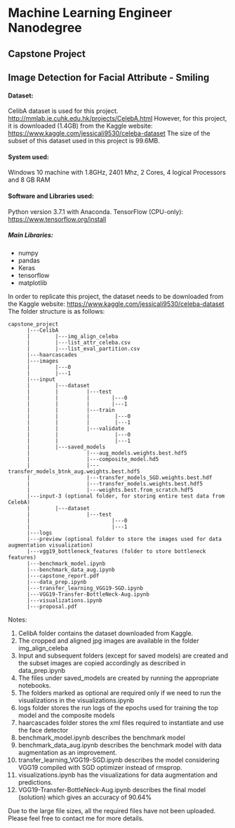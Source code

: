 # Machine Learning Engineer Nanodegree
## Capstone Project 
## Image Detection for Facial Attribute - Smiling


#### Dataset: 
CelibA dataset is used for this project. 
http://mmlab.ie.cuhk.edu.hk/projects/CelebA.html
However, for this project, it is downloaded (1.4GB) from the Kaggle website:
https://www.kaggle.com/jessicali9530/celeba-dataset
The size of the subset of this dataset used in this project is 99.6MB.


#### System used:
Windows 10 machine with 1.8GHz, 2401 Mhz, 2 Cores, 4 logical Processors
and  8 GB RAM


#### Software and Libraries used:
Python version 3.7.1 with Anaconda.
TensorFlow (CPU-only): https://www.tensorflow.org/install
##### Main Libraries:
- numpy
- pandas
- Keras
- tensorflow
- matplotlib



In order to replicate this project, the dataset needs to be downloaded from the Kaggle website: https://www.kaggle.com/jessicali9530/celeba-dataset
The folder structure is as follows:
```
capstone_project
      |---CelibA
      |        |---img_align_celeba
      |        |---list_attr_celeba.csv
      |        |---list_eval_partition.csv
      |---haarcascades
      |---images
      |        |---0
      |        |---1
      |---input
      |        |---dataset
      |        |         |---test
      |        |         |       |---0
      |        |         |       |---1
      |        |         |---train
      |        |         |        |---0
      |        |         |        |---1
      |        |         |---validate
      |        |                  |---0
      |        |                  |---1
      |        |---saved_models
      |                  |---aug_models.weights.best.hdf5
      |                  |---composite_model.hd5
      |                  |---transfer_models_btnk_aug.weights.best.hdf5
      |                  |---transfer_models_SGD.weights.best.hdf
      |                  |---transfer_models.weights.best.hdf5
      |                  |---weights.best.from_scratch.hdf5
      |---input-3 (optional folder, for storing entire test data from CelebA)
      |        |---dataset
      |                  |---test
      |                          |---0
      |                          |---1
      |---logs
      |---preview (optional folder to store the images used for data augmentation visualization)
      |---vgg19_bottleneck_features (folder to store bottleneck features)      
      |---benchmark_model.ipynb
      |---benchmark_data_aug.ipynb
      |---capstone_report.pdf
      |---data_prep.ipynb
      |---transfer_learning_VGG19-SGD.ipynb
      |---VGG19-Transfer-BottleNeck-Aug.ipynb
      |---visualizations.ipynb
      |---proposal.pdf
```
Notes:
1. CelibA folder contains the dataset downloaded from Kaggle.
2. The cropped and aligned jpg images are available in the folder img_align_celeba
3. Input and subsequent folders (except for saved models) are created and the subset images are copied accordingly as described in data_prep.ipynb
4. The files under saved_models are created by running the appropriate notebooks.
5. The folders marked as optional are required only if we need to run the visualizations in the visualizations.ipynb 
6. logs folder stores the run logs of the epochs used for training the top model and the composite models
7. haarcascades folder stores the xml files required to instantiate and use the face detector
8. benchmark_model.ipynb describes the benchmark model
9. benchmark_data_aug.ipynb describes the benchmark model with data augmentation as an improvement.
10. transfer_learning_VGG19-SGD.ipynb describes the model considering VGG19 compiled with SGD optimizer instead of rmsprop.
11. visualizations.ipynb has the visualizations for data augmentation and predictions.
12. VGG19-Transfer-BottleNeck-Aug.ipynb describes the final model (solution) which gives an accuracy of 90.64%

Due to the large file sizes, all the required files have not been uploaded. Please feel free to contact me for more details.
